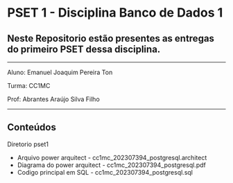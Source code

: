 # PSET 1 - Disciplina Banco de Dados 1

## Neste Repositorio estão presentes as entregas do primeiro PSET dessa disciplina. 
***
Aluno: Emanuel Joaquim Pereira Ton

Turma: CC1MC

Prof: Abrantes Araújo Silva Filho
***
## Conteúdos
Diretorio pset1 
- Arquivo power arquitect - cc1mc_202307394_postgresql.architect
- Diagrama do power arquitect - cc1mc_202307394_postgresql.pdf
- Codigo principal em SQL - cc1mc_202307394_postgresql.sql

